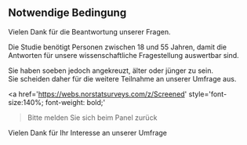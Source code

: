 ## Notwendige Bedingung

Vielen Dank für die Beantwortung unserer Fragen. 

Die Studie benötigt Personen zwischen 18 und 55 Jahren,
damit die Antworten für unsere wissenschaftliche Fragestellung auswertbar sind.

Sie haben soeben jedoch angekreuzt, älter oder jünger zu sein.   
Sie scheiden daher für die weitere Teilnahme an unserer Umfrage aus. 

<a 
    href='https://webs.norstatsurveys.com/z/Screened' 
    style='font-size:140%; font-weight: bold;'
>Bitte melden Sie sich beim Panel zurück</a>


Vielen Dank für Ihr Interesse an unserer Umfrage
